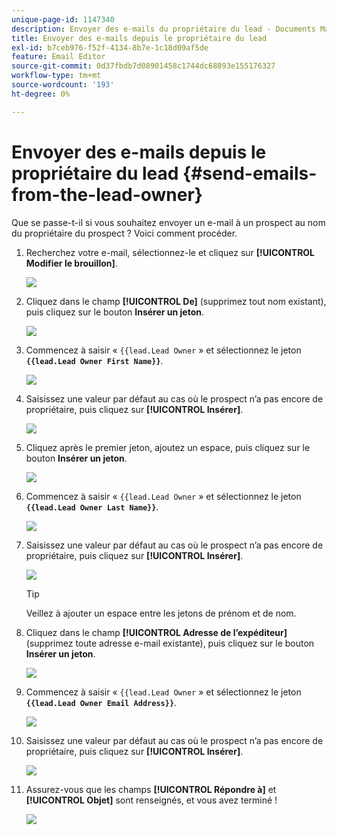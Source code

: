 ```yaml
---
unique-page-id: 1147340
description: Envoyer des e-mails du propriétaire du lead - Documents Marketo - Documentation du produit
title: Envoyer des e-mails depuis le propriétaire du lead
exl-id: b7ceb976-f52f-4134-8b7e-1c18d09af5de
feature: Email Editor
source-git-commit: 0d37fbdb7d08901458c1744dc68893e155176327
workflow-type: tm+mt
source-wordcount: '193'
ht-degree: 0%

---
```


# Envoyer des e-mails depuis le propriétaire du lead {#send-emails-from-the-lead-owner}

Que se passe-t-il si vous souhaitez envoyer un e-mail à un prospect au nom du propriétaire du prospect ?  Voici comment procéder.

1. Recherchez votre e-mail, sélectionnez-le et cliquez sur **[!UICONTROL Modifier le brouillon]**.

   ![](assets/one.png)

1. Cliquez dans le champ **[!UICONTROL De]** (supprimez tout nom existant), puis cliquez sur le bouton **Insérer un jeton**.

   ![](assets/two.png)

1. Commencez à saisir « `{{lead.Lead Owner` » et sélectionnez le jeton **`{{lead.Lead Owner First Name}}`**.

   ![](assets/image2014-9-11-13-3a7-3a43.png)

1. Saisissez une valeur par défaut au cas où le prospect n’a pas encore de propriétaire, puis cliquez sur **[!UICONTROL Insérer]**.

   ![](assets/image2014-9-11-13-3a7-3a58.png)

1. Cliquez après le premier jeton, ajoutez un espace, puis cliquez sur le bouton **Insérer un jeton**.

   ![](assets/five.png)

1. Commencez à saisir « `{{lead.Lead Owner` » et sélectionnez le jeton **`{{lead.Lead Owner Last Name}}`**.

   ![](assets/image2014-9-11-13-3a8-3a24.png)

1. Saisissez une valeur par défaut au cas où le prospect n’a pas encore de propriétaire, puis cliquez sur **[!UICONTROL Insérer]**.

   ![](assets/image2014-9-11-13-3a8-3a39.png)

   >[!TIP]
   >
   >Veillez à ajouter un espace entre les jetons de prénom et de nom.

1. Cliquez dans le champ **[!UICONTROL Adresse de l’expéditeur]** (supprimez toute adresse e-mail existante), puis cliquez sur le bouton **Insérer un jeton**.

   ![](assets/eight.png)

1. Commencez à saisir « `{{lead.Lead Owner` » et sélectionnez le jeton **`{{lead.Lead Owner Email Address}}`**.

   ![](assets/image2014-9-11-13-3a9-3a33.png)

1. Saisissez une valeur par défaut au cas où le prospect n’a pas encore de propriétaire, puis cliquez sur **[!UICONTROL Insérer]**.

   ![](assets/ten.png)

1. Assurez-vous que les champs **[!UICONTROL Répondre à]** et **[!UICONTROL Objet]** sont renseignés, et vous avez terminé !

   ![](assets/eleven.png)
